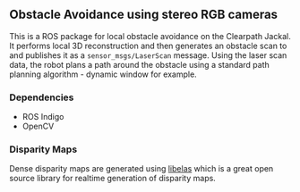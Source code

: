 ## Obstacle Avoidance using stereo RGB cameras

This is a ROS package for local obstacle avoidance on the Clearpath Jackal. It performs local 3D reconstruction and then generates an obstacle scan to and publishes it as a `sensor_msgs/LaserScan` message. Using the laser scan data, the robot plans a path around the obstacle using a standard path planning algorithm - dynamic window for example.

### Dependencies

- ROS Indigo
- OpenCV

### Disparity Maps

Dense disparity maps are generated using [libelas](https://github.com/mjgarcia/cyphy-elas-ros/tree/master/elas/libelas) which is a great open source library for realtime generation of disparity maps.
